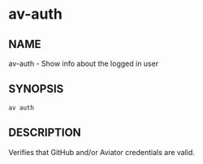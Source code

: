 # av-auth

## NAME

av-auth - Show info about the logged in user

## SYNOPSIS

```synopsis
av auth
```

## DESCRIPTION

Verifies that GitHub and/or Aviator credentials are valid.
